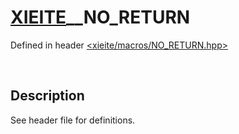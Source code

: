 # [XIEITE](../../macros.md)\_\_NO\_RETURN
Defined in header [<xieite/macros/NO_RETURN.hpp>](../../include/xieite/macros/NO_RETURN.hpp)

&nbsp;

## Description
See header file for definitions.
